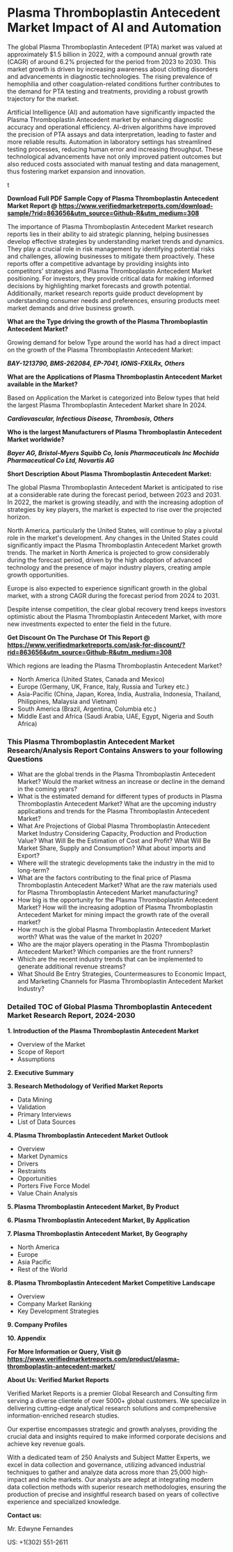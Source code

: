<meta name="title" content="Global Plasma Thromboplastin Antecedent Market Impact of AI and Automation"><meta name="description" content="The global Plasma Thromboplastin Antecedent (PTA) market was valued at approximately $1.5 billion in 2022, with a compound annual growth rate (CAGR) of around 6.2% pro"><meta name="title" content="Plasma Thromboplastin Antecedent Market Size, Share, Scope, Trends, Growth, Opportunities, Analysis, Forecast"><h1>Plasma Thromboplastin Antecedent Market Impact of AI and Automation</h1><p>The global Plasma Thromboplastin Antecedent (PTA) market was valued at approximately $1.5 billion in 2022, with a compound annual growth rate (CAGR) of around 6.2% projected for the period from 2023 to 2030. This market growth is driven by increasing awareness about clotting disorders and advancements in diagnostic technologies. The rising prevalence of hemophilia and other coagulation-related conditions further contributes to the demand for PTA testing and treatments, providing a robust growth trajectory for the market.</p><p>Artificial Intelligence (AI) and automation have significantly impacted the Plasma Thromboplastin Antecedent market by enhancing diagnostic accuracy and operational efficiency. AI-driven algorithms have improved the precision of PTA assays and data interpretation, leading to faster and more reliable results. Automation in laboratory settings has streamlined testing processes, reducing human error and increasing throughput. These technological advancements have not only improved patient outcomes but also reduced costs associated with manual testing and data management, thus fostering market expansion and innovation.</p>t</p><p id="" class=""><strong>Download Full PDF Sample Copy of Plasma Thromboplastin Antecedent Market Report @ <a href="https://www.verifiedmarketreports.com/download-sample/?rid=863656&utm_source=Github-R&utm_medium=308" target="_blank">https://www.verifiedmarketreports.com/download-sample/?rid=863656&utm_source=Github-R&utm_medium=308</a></strong></p><p>The importance of&nbsp;Plasma Thromboplastin Antecedent Market research reports lies in their ability to aid strategic planning, helping businesses develop effective strategies by understanding market trends and dynamics. They play a crucial role in risk management by identifying potential risks and challenges, allowing businesses to mitigate them proactively. These reports offer a competitive advantage by providing insights into competitors' strategies and Plasma Thromboplastin Antecedent Market positioning. For investors, they provide critical data for making informed decisions by highlighting market forecasts and growth potential. Additionally, market research reports guide product development by understanding consumer needs and preferences, ensuring products meet market demands and drive business growth.</p><p><strong>What are the&nbsp;Type driving the growth of the Plasma Thromboplastin Antecedent Market?</strong></p><p id="" class="">Growing demand for below Type around the world has had a direct impact on the growth of the Plasma Thromboplastin Antecedent Market:</p><em><strong>BAY-1213790, BMS-262084, EP-7041, IONIS-FXILRx, Others</strong></em></p><strong>What are the&nbsp;Applications&nbsp;of Plasma Thromboplastin Antecedent Market available in the Market?</strong></p><p id="" class="">Based on Application the Market is categorized into Below types that held the largest Plasma Thromboplastin Antecedent Market share In 2024.</p><em><strong>Cardiovascular, Infectious Disease, Thrombosis, Others</strong></em></p><strong>Who is the largest Manufacturers of Plasma Thromboplastin Antecedent Market worldwide?</strong></p><p><em><strong>Bayer AG, Bristol-Myers Squibb Co, Ionis Pharmaceuticals Inc Mochida Pharmaceutical Co Ltd, Novartis AG</strong></em></p><p id="" class=""><strong>Short Description About Plasma Thromboplastin Antecedent Market:</strong></p><p>The global Plasma Thromboplastin Antecedent Market is anticipated to rise at a considerable rate during the forecast period, between 2023 and 2031. In 2022, the market is growing steadily, and with the increasing adoption of strategies by key players, the market is expected to rise over the projected horizon.</p><p>North America, particularly the United States, will continue to play a pivotal role in the market's development. Any changes in the United States could significantly impact the Plasma Thromboplastin Antecedent Market growth trends. The market in North America is projected to grow considerably during the forecast period, driven by the high adoption of advanced technology and the presence of major industry players, creating ample growth opportunities.</p><p>Europe is also expected to experience significant growth in the global market, with a strong CAGR during the forecast period from 2024 to 2031.</p><p>Despite intense competition, the clear global recovery trend keeps investors optimistic about the Plasma Thromboplastin Antecedent Market, with more new investments expected to enter the field in the future.</p><p id="" class=""><strong>Get Discount On The Purchase Of This Report @ <a href="https://www.verifiedmarketreports.com/ask-for-discount/?rid=863656&utm_source=Github-R&utm_medium=308" target="_blank">https://www.verifiedmarketreports.com/ask-for-discount/?rid=863656&utm_source=Github-R&utm_medium=308</a></strong></p>Which regions are leading the Plasma Thromboplastin Antecedent Market?</p><ul><li>North America (United States, Canada and Mexico)</li><li>Europe (Germany, UK, France, Italy, Russia and Turkey etc.)</li><li>Asia-Pacific (China, Japan, Korea, India, Australia, Indonesia, Thailand, Philippines, Malaysia and Vietnam)</li><li>South America (Brazil, Argentina, Columbia etc.)</li><li>Middle East and Africa (Saudi Arabia, UAE, Egypt, Nigeria and South Africa)</li></ul><h3 id="" class="">This Plasma Thromboplastin Antecedent Market Research/Analysis Report Contains Answers to your following Questions</h3><ul><li>What are the global trends in the Plasma Thromboplastin Antecedent Market? Would the market witness an increase or decline in the demand in the coming years?</li><li>What is the estimated demand for different types of products in Plasma Thromboplastin Antecedent Market? What are the upcoming industry applications and trends for the Plasma Thromboplastin Antecedent Market?</li><li>What Are Projections of Global Plasma Thromboplastin Antecedent Market Industry Considering Capacity, Production and Production Value? What Will Be the Estimation of Cost and Profit? What Will Be Market Share, Supply and Consumption? What about imports and Export?</li><li>Where will the strategic developments take the industry in the mid to long-term?</li><li>What are the factors contributing to the final price of Plasma Thromboplastin Antecedent Market? What are the raw materials used for Plasma Thromboplastin Antecedent Market manufacturing?</li><li>How big is the opportunity for the Plasma Thromboplastin Antecedent Market? How will the increasing adoption of Plasma Thromboplastin Antecedent Market for mining impact the growth rate of the overall market?</li><li>How much is the global Plasma Thromboplastin Antecedent Market worth? What was the value of the market In 2020?</li><li>Who are the major players operating in the Plasma Thromboplastin Antecedent Market? Which companies are the front runners?</li><li>Which are the recent industry trends that can be implemented to generate additional revenue streams?</li><li>What Should Be Entry Strategies, Countermeasures to Economic Impact, and Marketing Channels for Plasma Thromboplastin Antecedent Market Industry?</li></ul><h3 id="" class="">Detailed TOC of Global Plasma Thromboplastin Antecedent Market Research Report, 2024-2030</h3><p id="" class=""><strong>1. Introduction of the Plasma Thromboplastin Antecedent Market</strong></p><ul><li>Overview of the Market</li><li>Scope of Report</li><li>Assumptions</li></ul><p id="" class=""><strong>2. Executive Summary</strong></p><p id="" class=""><strong>3. Research Methodology of Verified Market Reports</strong></p><ul><li>Data Mining</li><li>Validation</li><li>Primary Interviews</li><li>List of Data Sources</li></ul><p id="" class=""><strong>4. Plasma Thromboplastin Antecedent Market Outlook</strong></p><ul><li>Overview</li><li>Market Dynamics</li><li>Drivers</li><li>Restraints</li><li>Opportunities</li><li>Porters Five Force Model</li><li>Value Chain Analysis</li></ul><p id="" class=""><strong>5. Plasma Thromboplastin Antecedent Market, By Product</strong></p><p id="" class=""><strong>6. Plasma Thromboplastin Antecedent Market, By Application</strong></p><p id="" class=""><strong>7. Plasma Thromboplastin Antecedent Market, By Geography</strong></p><ul><li>North America</li><li>Europe</li><li>Asia Pacific</li><li>Rest of the World</li></ul><p id="" class=""><strong>8. Plasma Thromboplastin Antecedent Market Competitive Landscape</strong></p><ul><li>Overview</li><li>Company Market Ranking</li><li>Key Development Strategies</li></ul><p id="" class=""><strong>9. Company Profiles</strong></p><p id="" class=""><strong>10. Appendix</strong></p><p id="" class=""><strong>For More Information or Query, Visit @ <a href="https://www.verifiedmarketreports.com/product/plasma-thromboplastin-antecedent-market/" target="_blank">https://www.verifiedmarketreports.com/product/plasma-thromboplastin-antecedent-market/</a></strong></p><p id="" class=""><strong>About Us: Verified Market Reports</strong></p><p id="" class="">Verified Market Reports is a premier Global Research and Consulting firm serving a diverse clientele of over 5000+ global customers. We specialize in delivering cutting-edge analytical research solutions and comprehensive information-enriched research studies.</p><p id="" class="">Our expertise encompasses strategic and growth analyses, providing the crucial data and insights required to make informed corporate decisions and achieve key revenue goals.</p><p id="" class="">With a dedicated team of 250 Analysts and Subject Matter Experts, we excel in data collection and governance, utilizing advanced industrial techniques to gather and analyze data across more than 25,000 high-impact and niche markets. Our analysts are adept at integrating modern data collection methods with superior research methodologies, ensuring the production of precise and insightful research based on years of collective experience and specialized knowledge.</p><p id="" class=""><strong>Contact us:</strong></p><p id="" class="">Mr. Edwyne Fernandes</p><p id="" class="">US: +1(302) 551-2611</p>